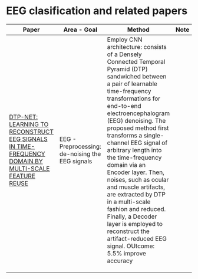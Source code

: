 # EEG clasification and related papers


 | Paper                                             | Area - Goal | Method | Note | 
|---------------------------------------------------|------|---------|------|
| [DTP-NET: LEARNING TO RECONSTRUCT EEG SIGNALS IN TIME-FREQUENCY DOMAIN BY MULTI-SCALE FEATURE REUSE](https://ieeexplore.ieee.org/document/10415157) |  EEG - Preprocessing: de-noising the EEG signals | Employ CNN architecture:  consists of a Densely Connected Temporal Pyramid (DTP) sandwiched between a pair of learnable time-frequency transformations for end-to-end electroencephalogram (EEG) denoising. The proposed method first transforms a single-channel EEG signal of arbitrary length into the time-frequency domain via an Encoder layer. Then, noises, such as ocular and muscle artifacts, are extracted by DTP in a multi-scale fashion and reduced. Finally, a Decoder layer is employed to reconstruct the artifact-reduced EEG signal. OUtcome: 5.5% improve accuracy |      |
|                                                   |      |         |      |
|                                                   |      |         |      |
|                                                   |      |         |      |
